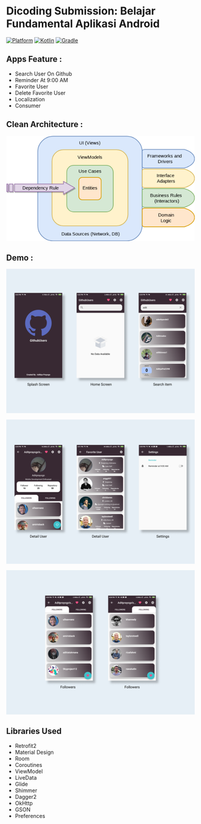 
# Dicoding Submission: Belajar Fundamental Aplikasi Android
 [![Platform](https://img.shields.io/badge/platform-Android-green.svg)](http://developer.android.com/index.html) [![Kotlin](https://img.shields.io/badge/kotlin-1.3.72-orange.svg)](http://kotlinlang.org) [![Gradle](https://img.shields.io/badge/gradle-4.0.0-%2366DCB8.svg)](https://developer.android.com/studio/releases/gradle-plugin)

## Apps Feature :
- Search User On Github
- Reminder At 9:00 AM
- Favorite User
- Delete Favorite User
- Localization
- Consumer

## Clean Architecture :
<p align="center">
    <img src="assets/cleean.png"
        style="margin-right: 20px;"
    />
</p>

## Demo :
<p align="center">
    <img src="assets/screenshot_1.png"
        style="margin-right: 20px;"
    />
</p>

<p align="center">
    <img src="assets/screenshot_2.png"
        style="margin-right: 20px;"
    />
</p>


<p align="center">
    <img src="assets/screenshot_3.png"
        style="margin-right: 20px;"
    />
</p>

## Libraries Used
- Retrofit2
- Material Design
- Room
- Coroutines
- ViewModel
- LiveData
- Glide
- Shimmer
- Dagger2
- OkHttp
- GSON
- Preferences

